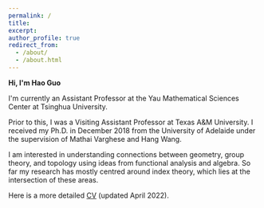 ```yaml
---
permalink: /
title: 
excerpt:
author_profile: true
redirect_from: 
  - /about/
  - /about.html
---
```


**Hi, I'm Hao Guo**

I'm currently an Assistant Professor at the Yau Mathematical Sciences Center at Tsinghua University.

Prior to this, I was a Visiting Assistant Professor at Texas A&M University. I received my Ph.D. in December 2018 from the University of Adelaide under the supervision of Mathai Varghese and Hang Wang.

I am interested in understanding connections between geometry, group theory, and topology using ideas from functional analysis and algebra. So far my research has mostly centred around index theory, which lies at the intersection of these areas.

Here is a more detailed [CV](https://drive.google.com/file/d/1LqtzozQGQCMIsoV0Y3dlHbgq3F6zohd2/view?usp=sharing) (updated April 2022).
